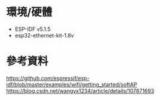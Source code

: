 # 環境/硬體
- ESP-IDF v5.1.5
- esp32-ethernet-kit-1.8v
# 參考資料
https://github.com/espressif/esp-idf/blob/master/examples/wifi/getting_started/softAP  
https://blog.csdn.net/wangyx1234/article/details/107871693

